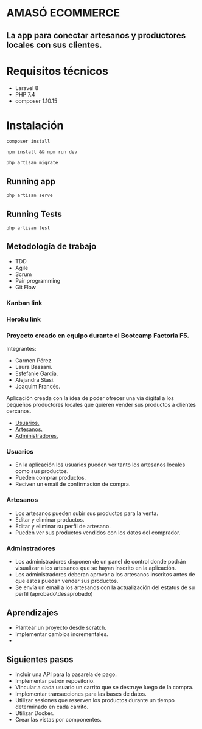 # AMASÓ ECOMMERCE

## La app para conectar artesanos y productores locales con sus clientes.

# Requisitos técnicos

- Laravel 8
- PHP 7.4
- composer 1.10.15

# Instalación

 ` composer install `

 ` npm install && npm run dev `

 ` php artisan migrate `


## Running app

` php artisan serve ` 

## Running Tests

` php artisan test `

## Metodología de trabajo

- TDD
- Agile
- Scrum 
- Pair programming
- Git Flow

### Kanban link



### Heroku link



### Proyecto creado en equipo durante el Bootcamp Factoria F5.

Integrantes:

* Carmen Pérez.
* Laura Bassani.
* Estefanie Garcia.
* Alejandra Stasi.
* Joaquim Francès.


Aplicación creada con la idea de poder ofrecer una via digital a los pequeños productores locales que quieren vender sus productos a clientes cercanos.

- [Usuarios.](#usuarios)
- [Artesanos.](#artesanos)
- [Administradores.](#adminstradores)

### Usuarios
- En la aplicación los usuarios pueden ver tanto los artesanos locales como sus productos.
- Pueden comprar productos.
- Reciven un email de confirmación de compra.

### Artesanos
- Los artesanos pueden subir sus productos para la venta. 
- Editar y eliminar productos. 
- Editar y eliminar su perfil de artesano.
- Pueden ver sus productos vendidos con los datos del comprador.

### Adminstradores
- Los administradores disponen de un panel de control donde podrán visualizar a los artesanos que se hayan inscrito en la aplicación. 
- Los administradores deberan aprovar a los artesanos inscritos antes de que estos puedan vender sus productos.
- Se envía un email a los artesanos con la actualización del estatus de su perfil (aprobado\desaprobado)



## Aprendizajes

- Plantear un proyecto desde scratch.
- Implementar cambios incrementales.
- 

## Siguientes pasos

- Incluir una API para la pasarela de pago. 
- Implementar patrón repositorio.
- Vincular a cada usuario un carrito que se destruye luego de la compra.
- Implementar transacciones para las bases de datos.
- Utilizar sesiones que reserven los productos durante un tiempo determinado en cada carrito.
- Utilizar Docker.
- Crear las vistas por componentes.



